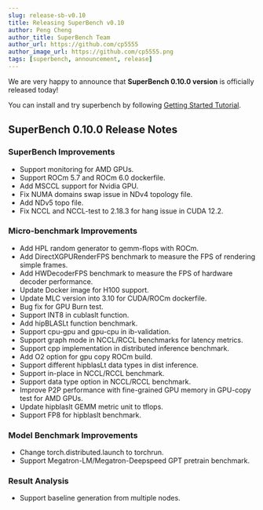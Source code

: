 ```yaml
---
slug: release-sb-v0.10
title: Releasing SuperBench v0.10
author: Peng Cheng
author_title: SuperBench Team
author_url: https://github.com/cp5555
author_image_url: https://github.com/cp5555.png
tags: [superbench, announcement, release]
---
```


We are very happy to announce that **SuperBench 0.10.0 version** is officially released today!

You can install and try superbench by following [Getting Started Tutorial](https://microsoft.github.io/superbenchmark/docs/getting-started/installation).

## SuperBench 0.10.0 Release Notes

### SuperBench Improvements

- Support monitoring for AMD GPUs.
- Support ROCm 5.7 and ROCm 6.0 dockerfile.
- Add MSCCL support for Nvidia GPU.
- Fix NUMA domains swap issue in NDv4 topology file.
- Add NDv5 topo file.
- Fix NCCL and NCCL-test to 2.18.3 for hang issue in CUDA 12.2.

### Micro-benchmark Improvements

- Add HPL random generator to gemm-flops with ROCm.
- Add DirectXGPURenderFPS benchmark to measure the FPS of rendering simple frames.
- Add HWDecoderFPS benchmark to measure the FPS of hardware decoder performance.
- Update Docker image for H100 support.
- Update MLC version into 3.10 for CUDA/ROCm dockerfile.
- Bug fix for GPU Burn test.
- Support INT8 in cublaslt function.
- Add hipBLASLt function benchmark.
- Support cpu-gpu and gpu-cpu in ib-validation.
- Support graph mode in NCCL/RCCL benchmarks for latency metrics.
- Support cpp implementation in distributed inference benchmark.
- Add O2 option for gpu copy ROCm build.
- Support different hipblasLt data types in dist inference.
- Support in-place in NCCL/RCCL benchmark.
- Support data type option in NCCL/RCCL benchmark.
- Improve P2P performance with fine-grained GPU memory in GPU-copy test for AMD GPUs.
- Update hipblaslt GEMM metric unit to tflops.
- Support FP8 for hipblaslt benchmark.

### Model Benchmark Improvements

- Change torch.distributed.launch to torchrun.
- Support Megatron-LM/Megatron-Deepspeed GPT pretrain benchmark.

### Result Analysis
- Support baseline generation from multiple nodes.
